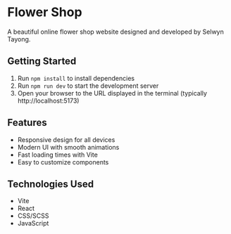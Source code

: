 # Flower Shop

A beautiful online flower shop website designed and developed by Selwyn Tayong.

## Getting Started

1. Run `npm install` to install dependencies
2. Run `npm run dev` to start the development server
3. Open your browser to the URL displayed in the terminal (typically http://localhost:5173)

## Features

- Responsive design for all devices
- Modern UI with smooth animations
- Fast loading times with Vite
- Easy to customize components

## Technologies Used

- Vite
- React
- CSS/SCSS
- JavaScript
